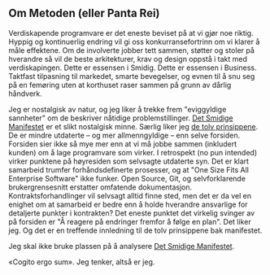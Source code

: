 Om Metoden (eller Panta Rei)
-----------
Verdiskapende programvare er det eneste beviset på at vi gjør noe riktig. Hyppig og kontinuerlig endring vil gi oss konkurransefortrinn om vi klarer å måle effektene. Om de involverte jobber tett sammen, støtter og stoler på hverandre så vil de beste arkitekturer, krav og design oppstå i takt med verdiskapingen. Dette er essensen i Smidig. Dette er essensen i Business. Taktfast tilpasning til markedet, smarte bevegelser, og evnen til å snu seg på en femøring uten at korthuset raser sammen på grunn av dårlig håndverk.

Jeg er nostalgisk av natur, og jeg liker å trekke frem "eviggyldige sannheter" om de beskriver nåtidige problemstillinger. [Det Smidige Manifestet](http://agilemanifesto.org/iso/no/) er et slikt nostalgisk minne. Særlig liker jeg [de tolv prinsippene](http://agilemanifesto.org/iso/no/principles.html). De er mindre utdaterte – og mer allmenngyldige – enn selve forsiden. Forsiden sier ikke så mye mer enn at vi må jobbe sammen (inkludert kunden) om å lage programvare som virker. I retrospekt (no pun intended) virker punktene på høyresiden som selvsagte utdaterte syn. Det er klart samarbeid trumfer forhåndsdefinerte prosesser, og at "One Size Fits All Enterprise Software" ikke funker. Open Source, Git, og selvforklarende brukergrensesnitt erstatter omfatende dokumentasjon. Kontraktsforhandlinger vil selvsagt alltid finne sted, men det er da vel en enighet om at samarbeid er bedre enn å holde hverandre ansvarlige for detaljerte punkter i kontrakten? Det eneste punktet det virkelig svinger av på forsiden er "Å reagere på endringer fremfor å følge en plan". Det liker jeg. Og det er en treffende innledning til de tolv prinsippene bak manifestet.

Jeg skal ikke bruke plassen på å analysere [Det Smidige Manifestet](http://agilemanifesto.org/iso/no/).


«Cogito ergo sum». Jeg tenker, altså er jeg. 
